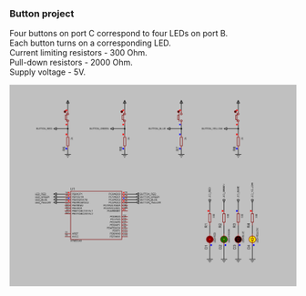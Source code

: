 ### Button project

Four buttons on port C correspond to four LEDs on port B.  
Each button turns on a corresponding LED.  
Current limiting resistors - 300 Ohm.  
Pull-down resistors - 2000 Ohm.  
Supply voltage - 5V.  

<img src="Proteus/scheme.BMP">
